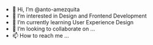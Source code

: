 - 👋 Hi, I’m @anto-amezquita
- 👀 I’m interested in Design and Frontend Development
- 🌱 I’m currently learning User Experience Design
- 💞️ I’m looking to collaborate on ...
- 📫 How to reach me ...

<!---
anto-amezquita/anto-amezquita is a ✨ special ✨ repository because its `README.md` (this file) appears on your GitHub profile.
You can click the Preview link to take a look at your changes.
--->
